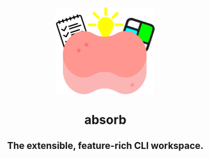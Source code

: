 <div align="center">
<img src = "docs/logo.png" width = "226" height = "200">
<h1>absorb</h1>
<h2>The extensible, feature-rich CLI workspace.</h2>
</div>
